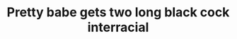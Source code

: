 ---
layout: post
title: Pretty babe gets two long black cock interracial
duration: '24:34'
view: 120
rate: 2
video: 'https://pornfun.com/embed/29782'
priority: 0.9
changefreq: daily
---